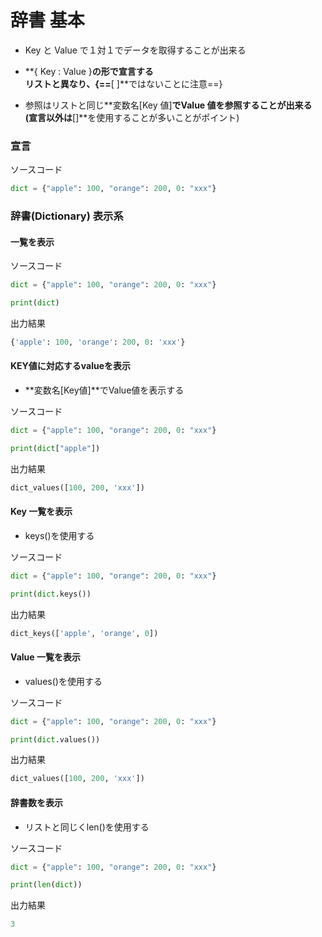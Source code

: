 # 辞書 基本
- Key と Value で１対１でデータを取得することが出来る

- **{ Key : Value }**の形で宣言する  
  リストと異なり、{==**[ ]**ではないことに注意==}

- 参照はリストと同じ**変数名[Key 値]**でValue 値を参照することが出来る  
  (宣言以外は**[]**を使用することが多いことがポイント)

### 宣言

ソースコード
```python
dict = {"apple": 100, "orange": 200, 0: "xxx"}
```

### 辞書(Dictionary) 表示系
#### 一覧を表示
ソースコード
```python
dict = {"apple": 100, "orange": 200, 0: "xxx"}

print(dict)
```

出力結果
```python
{'apple': 100, 'orange': 200, 0: 'xxx'}
```

#### KEY値に対応するvalueを表示
- **変数名[Key値]**でValue値を表示する

ソースコード
```python
dict = {"apple": 100, "orange": 200, 0: "xxx"}

print(dict["apple"])
```

出力結果
```python
dict_values([100, 200, 'xxx'])
```

#### Key 一覧を表示
- keys()を使用する

ソースコード
```python
dict = {"apple": 100, "orange": 200, 0: "xxx"}

print(dict.keys())
```

出力結果
```python
dict_keys(['apple', 'orange', 0])
```

#### Value 一覧を表示
- values()を使用する

ソースコード
```python
dict = {"apple": 100, "orange": 200, 0: "xxx"}

print(dict.values())
```

出力結果
```python
dict_values([100, 200, 'xxx'])
```

#### 辞書数を表示
- リストと同じくlen()を使用する

ソースコード
```python
dict = {"apple": 100, "orange": 200, 0: "xxx"}

print(len(dict))
```

出力結果
```python
3
```
